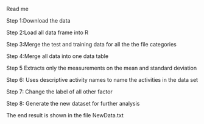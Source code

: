 Read me

Step 1:Download the data 

Step 2:Load all data frame into R

Step 3:Merge the test and training data for all the the file categories 

Step 4:Merge all data into one data table

Step 5 Extracts only the measurements on the mean and standard deviation

Step 6: Uses descriptive activity names to name the activities in the data set

Step 7: Change the label of all other factor

Step 8: Generate the new dataset for further analysis

The end result is shown in the file NewData.txt


